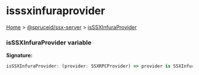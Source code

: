 # isssxinfuraprovider

[Home](https://github.com/spruceid/ssx/blob/main/documentation/reference/ssx-server/index.md) > [@spruceid/ssx-server](./) > [isSSXInfuraProvider](ssx-server.isssxinfuraprovider.md)

### isSSXInfuraProvider variable

**Signature:**

```typescript
isSSXInfuraProvider: (provider: SSXRPCProvider) => provider is SSXInfuraProvider
```

